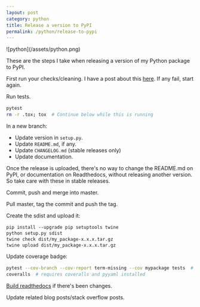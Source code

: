 ```yaml
---
layout: post
category: python
title: Release a version to PyPI
permalink: /python/release-to-pypi
---
```

<div class="wide-logos" markdown="1">
![python](/assets/python.png)
</div>

These are the steps I take when releasing a version of my Python package to
PyPI.

First run your checks/cleaning. I have a post about this [here](/python/checks). If
any fail, start again.

Run tests.
```sh
pytest
rm -r .tox; tox  # Continue below while this is running
```

In a new branch:
- Update version in `setup.py`.
- Update `README.md`, if any.
- Update `CHANGELOG.md` (stable releases only)
- Update documentation.

<div class="warning" markdown="1">
Once the release is uploaded, there's no way to change the README.md on PyPI,
or documentation on Readthedocs, without releasing another version. So take
care with these in stable releases.
</div>

Commit, push and merge into master.

Pull master, tag the commit and push the tag.

Create the sdist and upload it:
```
pip install --upgrade pip setuptools twine
python setup.py sdist
twine check dist/my_package-x.x.x.tar.gz
twine upload dist/my_package-x.x.x.tar.gz
```

Update coverage badge:
```sh
pytest --cov-branch --cov-report term-missing --cov mypackage tests  # requires pytest-cov
coveralls  # requires coveralls and pyyaml installed
```

[Build readthedocs](https://composed.blog/trigger-rtd-build) if there's been
changes.

Update related blog posts/stack overflow posts.
